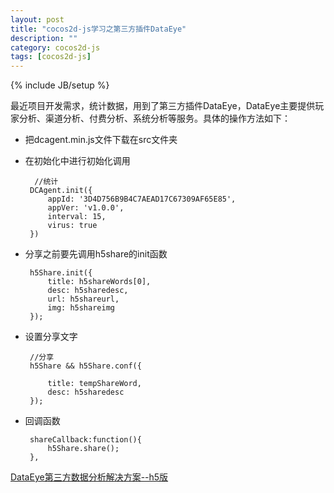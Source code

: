 ```yaml
---
layout: post
title: "cocos2d-js学习之第三方插件DataEye"
description: ""
category: cocos2d-js
tags: [cocos2d-js]
---
```

{% include JB/setup %}


最近项目开发需求，统计数据，用到了第三方插件DataEye，DataEye主要提供玩家分析、渠道分析、付费分析、系统分析等服务。具体的操作方法如下：

 * 把dcagent.min.js文件下载在src文件夹

 * 在初始化中进行初始化调用
 
         //统计
        DCAgent.init({
            appId: '3D4D756B9B4C7AEAD17C67309AF65E85',
            appVer: 'v1.0.0',
            interval: 15,
            virus: true
        })

 * 分享之前要先调用h5share的init函数
    
        h5Share.init({
            title: h5shareWords[0],
            desc: h5sharedesc,
            url: h5shareurl,
            img: h5shareimg
        });


 * 设置分享文字

        //分享
        h5Share && h5Share.conf({

            title: tempShareWord,
            desc: h5sharedesc
        });

 * 回调函数

        shareCallback:function(){
            h5Share.share();
        },


[DataEye第三方数据分析解决方案--h5版](http://www.dataeye.com/)
